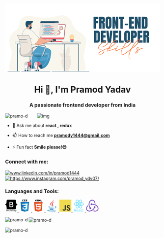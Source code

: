 ![logo](https://github.com/Pramo-d/Pramo-d/blob/main/Top-10-Front-End-Developer-Skills-That-You-Need-in-2022.png)
 <h1 align="center">Hi 👋, I'm Pramod Yadav</h1>
<h3 align="center">A passionate frontend developer from India</h3>

<img align="right"  alt="img" width="400" src="https://cdn.dribbble.com/users/1162077/screenshots/3848914/programmer.gif"/>

<p align="left"> <img src="https://komarev.com/ghpvc/?username=pramo-d&label=Profile%20views&color=0e75b6&style=flat" alt="pramo-d" /> </p>

- 💬 Ask me about **react , redux**

- 📫 How to reach me **pramody1444@gmail.com**

- ⚡ Fun fact **Smile please!😊**

<h3 align="left">Connect with me:</h3>
<p align="left">
<a href="https://linkedin.com/in/www.linkedin.com/in/pramod1444" target="blank"><img align="center" src="https://raw.githubusercontent.com/rahuldkjain/github-profile-readme-generator/master/src/images/icons/Social/linked-in-alt.svg" alt="www.linkedin.com/in/pramod1444" height="30" width="40" /></a>
<a href="https://instagram.com/https://www.instagram.com/pramod_ydv07/" target="blank"><img align="center" src="https://raw.githubusercontent.com/rahuldkjain/github-profile-readme-generator/master/src/images/icons/Social/instagram.svg" alt="https://www.instagram.com/pramod_ydv07/" height="30" width="40" /></a>
</p>

<h3 align="left">Languages and Tools:</h3>
<p align="left"> <a href="https://getbootstrap.com" target="_blank" rel="noreferrer"> <img src="https://raw.githubusercontent.com/devicons/devicon/master/icons/bootstrap/bootstrap-plain-wordmark.svg" alt="bootstrap" width="40" height="40"/> </a> <a href="https://www.w3schools.com/css/" target="_blank" rel="noreferrer"> <img src="https://raw.githubusercontent.com/devicons/devicon/master/icons/css3/css3-original-wordmark.svg" alt="css3" width="40" height="40"/> </a> <a href="https://www.w3.org/html/" target="_blank" rel="noreferrer"> <img src="https://raw.githubusercontent.com/devicons/devicon/master/icons/html5/html5-original-wordmark.svg" alt="html5" width="40" height="40"/> </a> <a href="https://www.java.com" target="_blank" rel="noreferrer"> <img src="https://raw.githubusercontent.com/devicons/devicon/master/icons/java/java-original.svg" alt="java" width="40" height="40"/> </a> <a href="https://developer.mozilla.org/en-US/docs/Web/JavaScript" target="_blank" rel="noreferrer"> <img src="https://raw.githubusercontent.com/devicons/devicon/master/icons/javascript/javascript-original.svg" alt="javascript" width="40" height="40"/> </a> <a href="https://reactjs.org/" target="_blank" rel="noreferrer"> <img src="https://raw.githubusercontent.com/devicons/devicon/master/icons/react/react-original-wordmark.svg" alt="react" width="40" height="40"/> </a> <a href="https://redux.js.org" target="_blank" rel="noreferrer"> <img src="https://raw.githubusercontent.com/devicons/devicon/master/icons/redux/redux-original.svg" alt="redux" width="40" height="40"/> </a> </p>

<p><img align="left" src="https://github-readme-stats.vercel.app/api/top-langs?username=pramo-d&show_icons=true&locale=en&layout=compact" alt="pramo-d" /></p>

<p>&nbsp;<img align="center" src="https://github-readme-stats.vercel.app/api?username=pramo-d&show_icons=true&locale=en" alt="pramo-d" /></p>

<p><img align="center" src="https://github-readme-streak-stats.herokuapp.com/?user=pramo-d&" alt="pramo-d" /></p>
